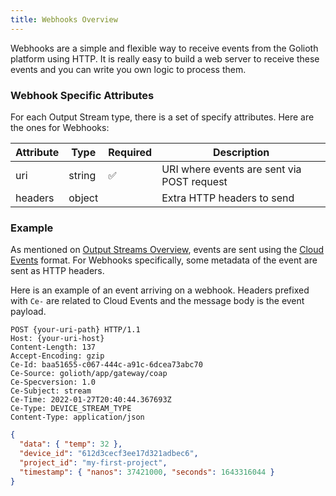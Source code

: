 ```yaml
---
title: Webhooks Overview
---
```


Webhooks are a simple and flexible way to receive events from the Golioth platform using HTTP. It is really easy to build a web server to receive these events and you can write you own logic to process them.

### Webhook Specific Attributes

For each Output Stream type, there is a set of specify attributes. Here are the ones for Webhooks:

| Attribute | Type   | Required | Description                                         |
| --------- | ------ | -------- | --------------------------------------------------- |
| uri       | string | ✅       | URI where events are sent via POST request          |
| headers   | object |          | Extra HTTP headers to send                          |

### Example

As mentioned on [Output Streams Overview](/data-routing/output-streams), events are sent using the [Cloud Events](https://cloudevents.io) format. For Webhooks specifically, some metadata of the event are sent as HTTP headers.

Here is an example of an event arriving on a webhook. Headers prefixed with `Ce-` are related to Cloud Events and the message body is the event payload.

```
POST {your-uri-path} HTTP/1.1
Host: {your-uri-host}
Content-Length: 137
Accept-Encoding: gzip
Ce-Id: baa51655-c067-444c-a91c-6dcea73abc70
Ce-Source: golioth/app/gateway/coap
Ce-Specversion: 1.0
Ce-Subject: stream
Ce-Time: 2022-01-27T20:40:44.367693Z
Ce-Type: DEVICE_STREAM_TYPE
Content-Type: application/json
```

```json
{
  "data": { "temp": 32 },
  "device_id": "612d3cecf3ee17d321adbec6",
  "project_id": "my-first-project",
  "timestamp": { "nanos": 37421000, "seconds": 1643316044 }
}
```
